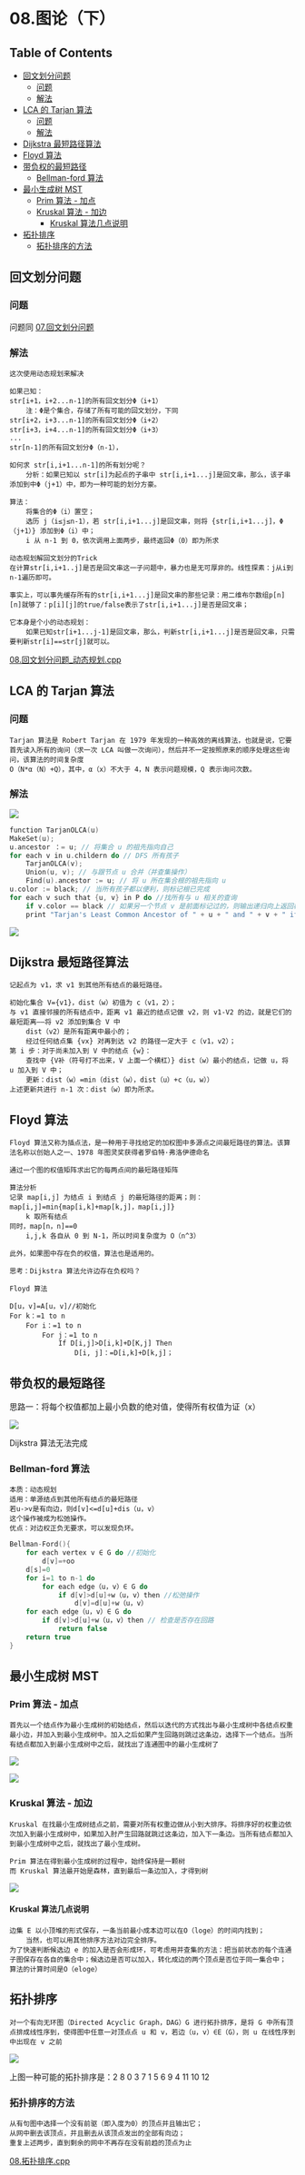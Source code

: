 # 08.图论（下）

## Table of Contents
- [回文划分问题](#回文划分问题)
	- [问题](#问题)
	- [解法](#解法)
- [LCA 的 Tarjan 算法](#lca-的-tarjan-算法)
	- [问题](#问题)
	- [解法](#解法)
- [Dijkstra 最短路径算法](#dijkstra-最短路径算法)
- [Floyd 算法](#floyd-算法)
- [带负权的最短路径](#带负权的最短路径)
	- [Bellman-ford 算法](#bellman-ford-算法)
- [最小生成树 MST](#最小生成树-mst)
	- [Prim 算法 - 加点](#prim-算法---加点)
	- [Kruskal 算法 - 加边](#kruskal-算法---加边)
		- [Kruskal 算法几点说明](#kruskal-算法几点说明)
- [拓扑排序](#拓扑排序)
	- [拓扑排序的方法](#拓扑排序的方法)

## 回文划分问题

### 问题

问题同 [07.回文划分问题](07.图论（上）.md#回文划分问题)

### 解法

```
这次使用动态规划来解决

如果己知：
str[i+1，i+2...n-1]的所有回文划分Φ（i+1）
	注：Φ是个集合，存储了所有可能的回文划分，下同
str[i+2，i+3...n-1]的所有回文划分Φ（i+2）
str[i+3，i+4...n-1]的所有回文划分Φ（i+3）
...
str[n-1]的所有回文划分Φ（n-1），

如何求 str[i,i+1...n-1]的所有划分呢？
	分析：如果已知以 str[i]为起点的子串中 str[i,i+1...j]是回文串，那么，该子串添加到中Φ（j+1）中，即为一种可能的划分方豪。

算法：
	将集合的Φ（i）置空；
	选历 j（i≤j≤n-1），若 str[i,i+1...j]是回文串，则将 {str[i,i+1...j]，Φ（j+1）} 添加到Φ（i）中；
	i 从 n-1 到 0，依次调用上面两步，最终返回Φ（0）即为所求
```

```
动态规划解回文划分的Trick
在计算str[i,i+1..j]是否是回文串这一子问题中，暴力也是无可厚非的。线性探素：j从i到n-1遍历即可。

事实上，可以事先缓存所有的str[i,i+1...j]是回文串的那些记录：用二维布尔数组p[n][n]就够了：p[i][j]的true/false表示了str[i,i+1...j]是否是回文串；

它本身是个小的动态规划：
	如果已知str[i+1...j-1]是回文串，那么，判新str[i,i+1...j]是否是回文串，只需要判新str[i]==str[j]就可以。
```

[08.回文划分问题_动态规划.cpp](08.回文划分问题_动态规划.cpp)

## LCA 的 Tarjan 算法

### 问题

```
Tarjan 算法是 Robert Tarjan 在 1979 年发现的一种高效的离线算法，也就是说，它要首先读入所有的询问（求一次 LCA 叫做一次询问），然后并不一定按照原来的顺序处理这些询问，该算法的时间复杂度
O（N*α（N）+Q），其中，α（x）不大于 4，N 表示问题规模，Q 表示询问次数。
```

### 解法

![](../../../images/08.Tarjan.jpg)

```c
function TarjanOLCA(u)
MakeSet(u);
u.ancestor ：= u; // 将集合 u 的祖先指向自己
for each v in u.childern do // DFS 所有孩子
	TarjanOLCA(v);
	Union(u, v); // 与跟节点 u 合并（并查集操作）
	Find(u).ancestor := u; // 将 u 所在集合根的祖先指向 u
u.color := black; // 当所有孩子都以便利，则标记根已完成
for each v such that {u, v} in P do //找所有与 u 相关的查询
	if v.color == black // 如果另一个节点 v 是前面标记过的，则输出递归向上返回根的祖先
	print "Tarjan's Least Common Ancestor of " + u + " and " + v + " if " + Find(v).ancestor + ".";
```

![](../../../images/08.Tarjan_存储.jpg)

## Dijkstra 最短路径算法

```
记起点为 v1，求 v1 到其他所有结点的最短路径。

初始化集合 V={v1}，dist（w）初值为 c（v1，2）；
与 v1 直接邻接的所有结点中，距离 v1 最近的结点记做 v2，则 v1-V2 的边，就是它们的最短距离——将 v2 添加到集合 V 中
	dist（v2）是所有距离中最小的；
	经过任何结点集 {vx} 对再到达 v2 的路径一定大于 c（v1，v2）；
第 i 步：对于尚未加入到 V 中的结点 {w}：
	查找中 {V补（符号打不出来，V 上面一个横杠）} dist（w）最小的结点，记做 u，将 u 加入到 V 中；
	更新：dist（w）=min（dist（w），dist（u）+c（u，w））
上述更新共进行 n-1 次：dist（w）即为所求。
```

## Floyd 算法

```
Floyd 算法又称为插点法，是一种用于寻找给定的加权图中多源点之间最短路径的算法。该算法名称以创始人之一、1978 年图灵奖获得者罗伯特·弗洛伊德命名

通过一个图的权值矩阵求出它的每两点间的最短路径矩阵
```

```
算法分析
记录 map[i,j] 为结点 i 到结点 j 的最短路径的距离；则：
map[i,j]=min{map[i,k]+map[k,j]，map[i,j]}
	k 取所有结点
同时，map[n，n]==0
	i,j,k 各自从 0 到 N-1，所以时间复杂度为 O（n^3）

此外，如果图中存在负的权值，算法也是适用的。

思考：Dijkstra 算法允许边存在负权吗？
```

```
Floyd 算法

D[u，v]=A[u，v]//初始化
For k：=1 to n 
	For i：=1 to n
		For j：=1 to n
			If D[i,j]>D[i,k]+D[K,j] Then
				D[i, j]：=D[i,k]+D[k,j]；
```

## 带负权的最短路径

思路一：将每个权值都加上最小负数的绝对值，使得所有权值为证（x）

![](../../../images/08.带负权最短路径.jpg)

Dijkstra 算法无法完成


### Bellman-ford 算法

```
本质：动态规划
适用：单源结点到其他所有结点的最短路径
若u->v是有向边，则d[v]<=d[u]+dis（u，v）
这个操作被成为松弛操作。
优点：对边权正负无要求，可以发现负环。
```

```c
Bellman-Ford(){
	for each vertex v ∈ G do //初始化
		d[v]=+oo
	d[s]=0
	for i=1 to n-1 do
		for each edge（u，v）∈ G do
			if d[v]>d[u]+w（u，v）then //松弛操作
				d[v]=d[u]+w（u，v）
	for each edge（u，v）∈ G do
		if d[v]>d[u]+w（u，v）then // 检查是否存在回路
			return false
	return true
}
```

## 最小生成树 MST

### Prim 算法 - 加点

```
首先以一个结点作为最小生成树的初始结点，然后以迭代的方式找出与最小生成树中各结点权重最小边，并加入到最小生成树中。加入之后如果产生回路则跳过这条边，选择下一个结点。当所有结点都加入到最小生成树中之后，就找出了连通图中的最小生成树了
```
 
![](../../../images/08.最小生成树_Prim.jpg)

![](../../../images/08.最小生成树_Prim算法.jpg)

### Kruskal 算法 - 加边

```
Kruskal 在找最小生成树结点之前，需要对所有权重边做从小到大排序。将排序好的权重边依次加入到最小生成树中，如果加入肘产生回路就跳过这条边，加入下一条边。当所有结点都加入到最小生成树中之后，就找出了最小生成树。

Prim 算法在得到最小生成树的过程中，始终保持是一颗树
而 Kruskal 算法最开始是森林，直到最后一条边加入，才得到树
```

![](../../../images/08.最小生成树_Kruskal.jpg)

#### Kruskal 算法几点说明

```
边集 E 以小顶堆的形式保存，一条当前最小成本边可以在O（loge）的时间内找到；
	当然，也可以用其他排序方法对边完全排序。
为了快速判断候选边 e 的加入是否会形成环，可考虑用并查集的方法：把当前状态的每个连通子图保存在各自的集合中；候选边是否可以加入，转化成边的两个顶点是否位于同一集合中；
算法的计算时间是O（eloge）
```

## 拓扑排序

```
对一个有向无环图（Directed Acyclic Graph，DAG）G 进行拓扑排序，是将 G 中所有顶点排成线性序到，使得图中任意一对顶点点 u 和 v，若边（u，v）∈E（G），则 u 在线性序到中出现在 v 之前
```


![](../../../images/08.拓扑排序.jpg)

上图一种可能的拓扑排序是：2 8 0 3 7 1 5 6 9 4 11 10 12


### 拓扑排序的方法

```
从有句图中选择一个没有前驱（即入度为0）的顶点并且输出它；
从网中删去该顶点，并且删去从该顶点发出的全部有向边；
重复上述两步，直到剩余的网中不再存在没有前趋的顶点为止
```

[08.拓扑排序.cpp](08.拓扑排序.cpp)